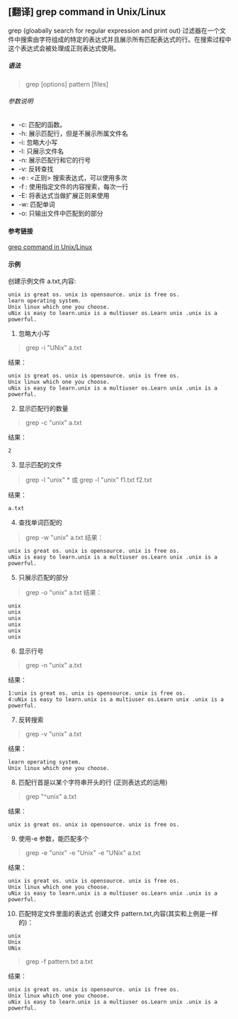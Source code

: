 ## [翻译] grep command in Unix/Linux 

grep (gloabally search for regular expression and print out) 过滤器在一个文件中搜索由字符组成的特定的表达式并且展示所有匹配表达式的行。在搜索过程中这个表达式会被处理成正则表达式使用。

##### 语法

> grep [options] pattern [files]

###### 参数说明

* -c: 匹配的函数。
* -h: 展示匹配行，但是不展示所属文件名
* -i: 忽略大小写
* -l: 只展示文件名
* -n: 展示匹配行和它的行号
* -v: 反转查找
* -e <exp>: <正则> 搜索表达式，可以使用多次
* -f <file>: 使用指定文件的内容搜索，每次一行
* -E: 将表达式当做扩展正则来使用
* -w: 匹配单词
* -o: 只输出文件中匹配到的部分

#### 参考链接
[grep command in Unix/Linux](ohttps://www.geeksforgeeks.org/grep-command-in-unixlinux/)

#### 示例

创建示例文件 a.txt,内容:

```
unix is great os. unix is opensource. unix is free os.
learn operating system.
Unix linux which one you choose.
uNix is easy to learn.unix is a multiuser os.Learn unix .unix is a powerful.
```

1. 忽略大小写
> grep -i "UNix" a.txt

结果：
```
unix is great os. unix is opensource. unix is free os.
Unix linux which one you choose.
uNix is easy to learn.unix is a multiuser os.Learn unix .unix is a powerful.
```
2. 显示匹配行的数量

> grep -c "unix" a.txt

结果： 
```
2
````

3. 显示匹配的文件

> grep -l "unix" *  或  grep -l "unix" f1.txt f2.txt

结果： 
```
a.txt

````

4. 查找单词匹配的

> grep -w "unix" a.txt
结果： 

```
unix is great os. unix is opensource. unix is free os.
uNix is easy to learn.unix is a multiuser os.Learn unix .unix is a powerful.

````

5. 只展示匹配的部分


> grep -o "unix" a.txt
结果： 

```
unix
unix
unix
unix
unix
unix

````

6. 显示行号

> grep -n "unix" a.txt

结果： 

```
1:unix is great os. unix is opensource. unix is free os.
4:uNix is easy to learn.unix is a multiuser os.Learn unix .unix is a powerful.

````

7. 反转搜索 

> grep -v "unix" a.txt

结果： 

```
learn operating system.
Unix linux which one you choose.

````


8. 匹配行首是以某个字符串开头的行 (正则表达式的运用)


> grep  "^unix" a.txt

结果：

```
unix is great os. unix is opensource. unix is free os.

````
9. 使用-e 参数，能匹配多个

> grep  -e "unix" -e "Unix" -e "UNix"  a.txt

结果：

```
unix is great os. unix is opensource. unix is free os.
Unix linux which one you choose.
uNix is easy to learn.unix is a multiuser os.Learn unix .unix is a powerful.

````

10. 匹配特定文件里面的表达式
创建文件 pattern.txt,内容(其实和上例是一样的)：

```
unix
Unix
UNix

```

> grep  -f pattern.txt  a.txt

结果：

```
unix is great os. unix is opensource. unix is free os.
Unix linux which one you choose.
uNix is easy to learn.unix is a multiuser os.Learn unix .unix is a powerful.

````




















